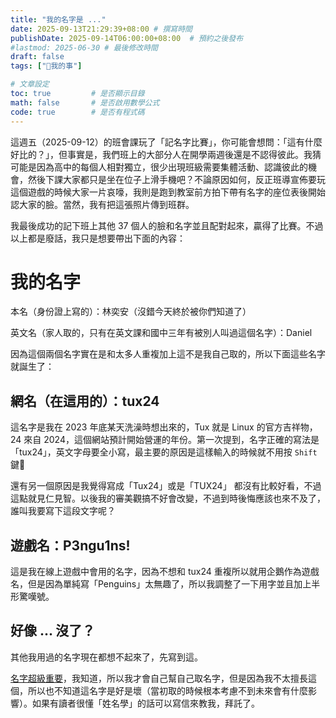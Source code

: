 ```yaml
---
title: "我的名字是 ..."
date: 2025-09-13T21:29:39+08:00 # 撰寫時間
publishDate: 2025-09-14T06:00:00+08:00  # 預約之後發布
#lastmod: 2025-06-30 # 最後修改時間
draft: false
tags: ["🐧我的事"]

# 文章設定
toc: true         # 是否顯示目錄
math: false       # 是否啟用數學公式
code: true        # 是否有程式碼
---
```



這週五（2025-09-12）的班會課玩了「記名字比賽」，你可能會想問：「這有什麼好比的？」，但事實是，我們班上的大部分人在開學兩週後還是不認得彼此。我猜可能是因為高中的每個人相對獨立，很少出現班級需要集體活動、認識彼此的機會，然後下課大家都只是坐在位子上滑手機吧？不論原因如何，反正班導宣佈要玩這個遊戲的時候大家一片哀嚎，我則是跑到教室前方拍下帶有名字的座位表後開始認大家的臉。當然，我有把這張照片傳到班群。

我最後成功的記下班上其他 37 個人的臉和名字並且配對起來，贏得了比賽。不過以上都是廢話，我只是想要帶出下面的內容：

# 我的名字

本名（身份證上寫的）：林奕安（沒錯今天終於被你們知道了）

英文名（家人取的，只有在英文課和國中三年有被別人叫過這個名字）：Daniel

因為這個兩個名字實在是和太多人重複加上這不是我自己取的，所以下面這些名字就誕生了：

## 網名（在這用的）：tux24

這名字是我在 2023 年底某天洗澡時想出來的，Tux 就是 Linux 的官方吉祥物，24 來自 2024，這個網站預計開始營運的年份。第一次提到，名字正確的寫法是「tux24」，英文字母要全小寫，最主要的原因是這樣輸入的時候就不用按 `Shift` 鍵🤣

還有另一個原因是我覺得寫成「Tux24」或是「TUX24」 都沒有比較好看，不過這點就見仁見智。以後我的審美觀搞不好會改變，不過到時後悔應該也來不及了，誰叫我要寫下這段文字呢？

## 遊戲名：P3ngu1ns!

這是我在線上遊戲中會用的名字，因為不想和 tux24 重複所以就用企鵝作為遊戲名，但是因為單純寫「Penguins」太無趣了，所以我調整了一下用字並且加上半形驚嘆號。

## 好像 ... 沒了？

其他我用過的名字現在都想不起來了，先寫到這。

[名字超級重要](https://wiwi.blog/docs/wisdom/nice-name/)，我知道，所以我才會自己幫自己取名字，但是因為我不太擅長這個，所以也不知道這名字是好是壞（當初取的時候根本考慮不到未來會有什麼影響）。如果有讀者很懂「姓名學」的話可以寫信來教我，拜託了。